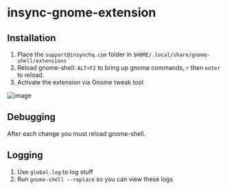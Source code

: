 # insync-gnome-extension

## Installation

1. Place the `support@insynchq.com` folder in `$HOME/.local/share/gnome-shell/extensions`
2. Reload gnome-shell: `ALT+F2` to bring up gnome commands, `r` then `enter` to reload.
3. Activate the extension via Gnome tweak tool

![image](https://user-images.githubusercontent.com/3739702/37453114-ac072076-2871-11e8-9776-754098e379bf.png)

## Debugging

After each change you must reload gnome-shell.

## Logging

1. Use `global.log` to log stuff
2. Run `gnome-shell --replace` so you can view these logs
